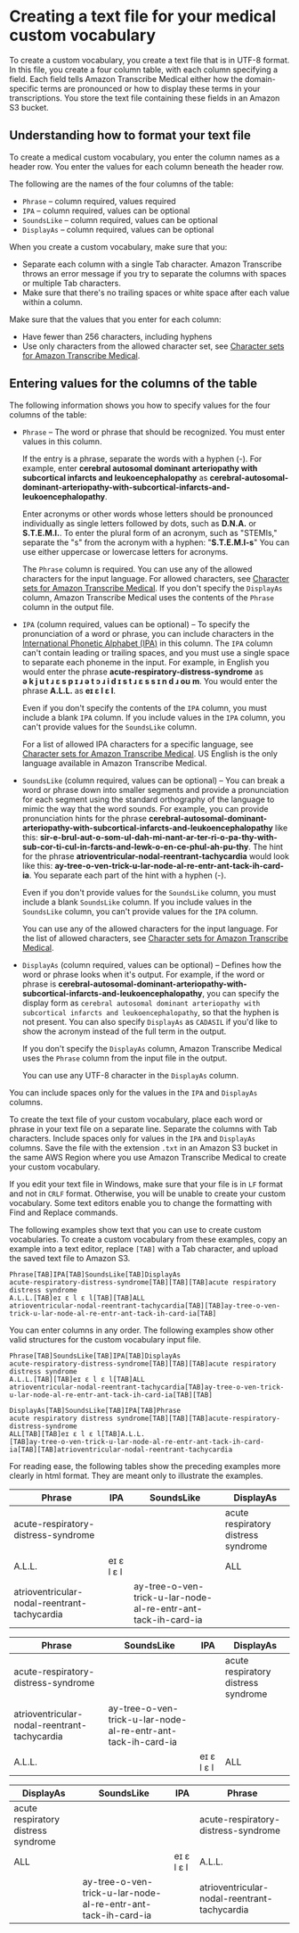 # Creating a text file for your medical custom vocabulary<a name="create-med-vocab-text"></a>

To create a custom vocabulary, you create a text file that is in UTF\-8 format\. In this file, you create a four column table, with each column specifying a field\. Each field tells Amazon Transcribe Medical either how the domain\-specific terms are pronounced or how to display these terms in your transcriptions\. You store the text file containing these fields in an Amazon S3 bucket\.

## Understanding how to format your text file<a name="understand-vocab-formatting"></a>

To create a medical custom vocabulary, you enter the column names as a header row\. You enter the values for each column beneath the header row\.

The following are the names of the four columns of the table:
+  `Phrase` – column required, values required 
+  `IPA` – column required, values can be optional 
+  `SoundsLike` – column required, values can be optional 
+  `DisplayAs` – column required, values can be optional 

When you create a custom vocabulary, make sure that you:
+ Separate each column with a single Tab character\. Amazon Transcribe throws an error message if you try to separate the columns with spaces or multiple Tab characters\.
+ Make sure that there's no trailing spaces or white space after each value within a column\.

Make sure that the values that you enter for each column:
+ Have fewer than 256 characters, including hyphens
+ Use only characters from the allowed character set, see [Character sets for Amazon Transcribe Medical](charsets-med.md)\.

## Entering values for the columns of the table<a name="entering-vocabulary-values-med"></a>

The following information shows you how to specify values for the four columns of the table:
+ `Phrase` – The word or phrase that should be recognized\. You must enter values in this column\.

  If the entry is a phrase, separate the words with a hyphen \(\-\)\. For example, enter **cerebral autosomal dominant arteriopathy with subcortical infarcts and leukoencephalopathy** as **cerebral\-autosomal\-dominant\-arteriopathy\-with\-subcortical\-infarcts\-and\-leukoencephalopathy**\.

  Enter acronyms or other words whose letters should be pronounced individually as single letters followed by dots, such as **D\.N\.A\.** or **S\.T\.E\.M\.I\.**\. To enter the plural form of an acronym, such as "STEMIs," separate the "s" from the acronym with a hyphen: "**S\.T\.E\.M\.I\-s**" You can use either uppercase or lowercase letters for acronyms\.

  The `Phrase` column is required\. You can use any of the allowed characters for the input language\. For allowed characters, see [Character sets for Amazon Transcribe Medical](charsets-med.md)\. If you don't specify the `DisplayAs` column, Amazon Transcribe Medical uses the contents of the `Phrase` column in the output file\.
+ `IPA` \(column required, values can be optional\) – To specify the pronunciation of a word or phrase, you can include characters in the [International Phonetic Alphabet \(IPA\)](https://en.wikipedia.org/wiki/International_Phonetic_Alphabet) in this column\. The `IPA` column can't contain leading or trailing spaces, and you must use a single space to separate each phoneme in the input\. For example, in English you would enter the phrase **acute\-respiratory\-distress\-syndrome** as **ə k j u t ɹ ɛ s p ɪ ɹ ə t ɔ ɹ i d ɪ s t ɹ ɛ s s ɪ n d ɹ oʊ m**\. You would enter the phrase **A\.L\.L\.** as **eɪ ɛ l ɛ l**\.

  Even if you don't specify the contents of the `IPA` column, you must include a blank `IPA` column\. If you include values in the `IPA` column, you can't provide values for the `SoundsLike` column\.

  For a list of allowed IPA characters for a specific language, see [Character sets for Amazon Transcribe Medical](charsets-med.md)\. US English is the only language available in Amazon Transcribe Medical\.
+ `SoundsLike` \(column required, values can be optional\) – You can break a word or phrase down into smaller segments and provide a pronunciation for each segment using the standard orthography of the language to mimic the way that the word sounds\. For example, you can provide pronunciation hints for the phrase **cerebral\-autosomal\-dominant\-arteriopathy\-with\-subcortical\-infarcts\-and\-leukoencephalopathy** like this: **sir\-e\-brul\-aut\-o\-som\-ul\-dah\-mi\-nant\-ar\-ter\-ri\-o\-pa\-thy\-with\-sub\-cor\-ti\-cul\-in\-farcts\-and\-lewk\-o\-en\-ce\-phul\-ah\-pu\-thy**\. The hint for the phrase **atrioventricular\-nodal\-reentrant\-tachycardia** would look like this: **ay\-tree\-o\-ven\-trick\-u\-lar\-node\-al\-re\-entr\-ant\-tack\-ih\-card\-ia**\. You separate each part of the hint with a hyphen \(\-\)\. 

  Even if you don't provide values for the `SoundsLike` column, you must include a blank `SoundsLike` column\. If you include values in the `SoundsLike` column, you can't provide values for the `IPA` column\. 

  You can use any of the allowed characters for the input language\. For the list of allowed characters, see [Character sets for Amazon Transcribe Medical](charsets-med.md)\.
+ `DisplayAs` \(column required, values can be optional\) – Defines how the word or phrase looks when it's output\. For example, if the word or phrase is **cerebral\-autosomal\-dominant\-arteriopathy\-with\-subcortical\-infarcts\-and\-leukoencephalopathy**, you can specify the display form as `cerebral autosomal dominant arteriopathy with subcortical infarcts and leukoencephalopathy`, so that the hyphen is not present\. You can also specify `DisplayAs` as `CADASIL` if you'd like to show the acronym instead of the full term in the output\.

  If you don't specify the `DisplayAs` column, Amazon Transcribe Medical uses the `Phrase` column from the input file in the output\.

  You can use any UTF\-8 character in the `DisplayAs` column\.

You can include spaces only for the values in the `IPA` and `DisplayAs` columns\.

To create the text file of your custom vocabulary, place each word or phrase in your text file on a separate line\. Separate the columns with Tab characters\. Include spaces only for values in the `IPA` and `DisplayAs` columns\. Save the file with the extension `.txt` in an Amazon S3 bucket in the same AWS Region where you use Amazon Transcribe Medical to create your custom vocabulary\.

If you edit your text file in Windows, make sure that your file is in `LF` format and not in `CRLF` format\. Otherwise, you will be unable to create your custom vocabulary\. Some text editors enable you to change the formatting with Find and Replace commands\.

The following examples show text that you can use to create custom vocabularies\. To create a custom vocabulary from these examples, copy an example into a text editor, replace `[TAB]` with a Tab character, and upload the saved text file to Amazon S3\.

```
Phrase[TAB]IPA[TAB]SoundsLike[TAB]DisplayAs
acute-respiratory-distress-syndrome[TAB][TAB][TAB]acute respiratory distress syndrome
A.L.L.[TAB]eɪ ɛ l ɛ l[TAB][TAB]ALL
atrioventricular-nodal-reentrant-tachycardia[TAB][TAB]ay-tree-o-ven-trick-u-lar-node-al-re-entr-ant-tack-ih-card-ia[TAB]
```

You can enter columns in any order\. The following examples show other valid structures for the custom vocabulary input file\.

```
Phrase[TAB]SoundsLike[TAB]IPA[TAB]DisplayAs
acute-respiratory-distress-syndrome[TAB][TAB][TAB]acute respiratory distress syndrome
A.L.L.[TAB][TAB]eɪ ɛ l ɛ l[TAB]ALL
atrioventricular-nodal-reentrant-tachycardia[TAB]ay-tree-o-ven-trick-u-lar-node-al-re-entr-ant-tack-ih-card-ia[TAB][TAB]
```

```
DisplayAs[TAB]SoundsLike[TAB]IPA[TAB]Phrase
acute respiratory distress syndrome[TAB][TAB][TAB]acute-respiratory-distress-syndrome
ALL[TAB][TAB]eɪ ɛ l ɛ l[TAB]A.L.L.
[TAB]ay-tree-o-ven-trick-u-lar-node-al-re-entr-ant-tack-ih-card-ia[TAB][TAB]atrioventricular-nodal-reentrant-tachycardia
```

For reading ease, the following tables show the preceding examples more clearly in html format\. They are meant only to illustrate the examples\.


| Phrase | IPA | SoundsLike | DisplayAs | 
| --- | --- | --- | --- | 
| acute\-respiratory\-distress\-syndrome |  |  | acute respiratory distress syndrome | 
| A\.L\.L\. | eɪ ɛ l ɛ l |  | ALL | 
| atrioventricular\-nodal\-reentrant\-tachycardia |  | ay\-tree\-o\-ven\-trick\-u\-lar\-node\-al\-re\-entr\-ant\-tack\-ih\-card\-ia |  | 


| Phrase | SoundsLike | IPA | DisplayAs | 
| --- | --- | --- | --- | 
| acute\-respiratory\-distress\-syndrome |  |  | acute respiratory distress syndrome | 
| atrioventricular\-nodal\-reentrant\-tachycardia | ay\-tree\-o\-ven\-trick\-u\-lar\-node\-al\-re\-entr\-ant\-tack\-ih\-card\-ia |  |  | 
| A\.L\.L\. |  | eɪ ɛ l ɛ l | ALL | 


| DisplayAs | SoundsLike | IPA | Phrase | 
| --- | --- | --- | --- | 
| acute respiratory distress syndrome |  |  | acute\-respiratory\-distress\-syndrome | 
| ALL |  | eɪ ɛ l ɛ l | A\.L\.L\. | 
|  | ay\-tree\-o\-ven\-trick\-u\-lar\-node\-al\-re\-entr\-ant\-tack\-ih\-card\-ia |  | atrioventricular\-nodal\-reentrant\-tachycardia | 